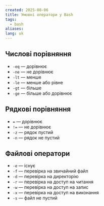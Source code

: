 ```yaml
---
created: 2025-08-06
title: Умовні оператори у Bash
tags:
  - bash
aliases: 
lang: uk
---
```


## Числові порівняння

- `-eq` — дорівнює
- `-ne` — не дорівнює
- `-lt` — менше
- `-le` — менше або рівне
- `-gt` — більше
- `-ge` — більше або дорівнює

## Рядкові порівняння

- `=` — дорівнює
- `!=` — не дорівнює
- `-z` — рядок пустий
- `-n` — рядок не пустий

## Файлові оператори

- `-e` — існує
- `-f` — перевірка на звичайний файл
- `-d` — перевірка на директорію
- `-r` — перевірка на доступ на читання
- `-w` — перевірка на доступ на запис
- `-x` — перевірка на доступ на виконання
- `-s` — файл не пустий
